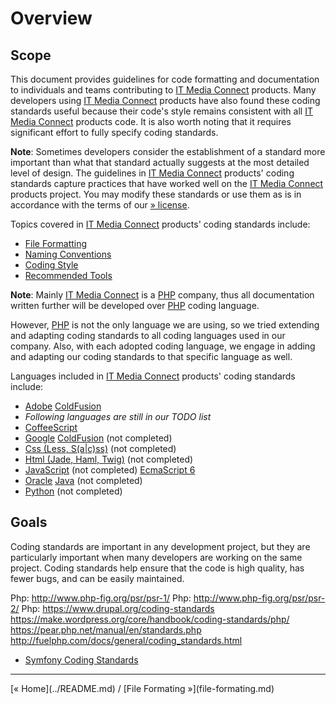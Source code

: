 # Overview

## Scope

This document provides guidelines for code formatting and documentation to individuals and teams contributing to [IT Media Connect](http://itmediaconnect.ro/) products. Many developers using [IT Media Connect](http://itmediaconnect.ro/) products have also found these coding standards useful because their code's style remains consistent with all [IT Media Connect](http://itmediaconnect.ro/) products code. It is also worth noting that it requires significant effort to fully specify coding standards.

**Note**: Sometimes developers consider the establishment of a standard more important than what that standard actually suggests at the most detailed level of design. The guidelines in [IT Media Connect](http://itmediaconnect.ro/) products' coding standards capture practices that have worked well on the [IT Media Connect](http://itmediaconnect.ro/) products project. You may modify these standards or use them as is in accordance with the terms of our [» license](https://github.com/itmc/docs-license/new-bsd.md).

Topics covered in [IT Media Connect](http://itmediaconnect.ro/) products' coding standards include:

* [File Formatting](file-formating.md)
* [Naming Conventions](naming-conventions.md)
* [Coding Style](coding-style.md)
* [Recommended Tools](recommended-tools.md)

**Note**: Mainly [IT Media Connect](http://itmediaconnect.ro/) is a [PHP](http://php.net/) company, thus all documentation written further will be developed over [PHP](http://php.net/) coding language.

However, [PHP](http://php.net/) is not the only language we are using, so we tried extending and adapting coding standards to all coding languages used in our company. Also, with each adopted coding language, we engage in adding and adapting our coding standards to that specific language as well.

Languages included in [IT Media Connect](http://itmediaconnect.ro/) products' coding standards include:

* [Adobe](http://www.adobe.com/products/coldfusion-family.html) [ColdFusion](part/cfc/overview.md)
* *Following languages are still in our TODO list*
* [CoffeeScript](part/coffee/overview.md)
* [Google](http://code.google.com/p/dart/) [ColdFusion](part/dart/overview.md) (not completed)
* [Css (Less, S(a|c)ss)](part/css/overview.md) (not completed)
* [Html (Jade, Haml, Twig)](part/html/overview.md) (not completed)
* [JavaScript](part/js/overview.md) (not completed) [EcmaScript 6](https://github.com/lukehoban/es6features)
* [Oracle](https://www.oracle.com/java/index.html) [Java](part/java/overview.md) (not completed)
* [Python](part/py/overview.md) (not completed)

## Goals
Coding standards are important in any development project, but they are particularly important when many developers are working on the same project. Coding standards help ensure that the code is high quality, has fewer bugs, and can be easily maintained.


Php: http://www.php-fig.org/psr/psr-1/
Php: http://www.php-fig.org/psr/psr-2/
Php: https://www.drupal.org/coding-standards
https://make.wordpress.org/core/handbook/coding-standards/php/
https://pear.php.net/manual/en/standards.php
http://fuelphp.com/docs/general/coding_standards.html
* [Symfony Coding Standards](http://symfony.com/doc/current/contributing/code/standards.html)

<hr />
[&laquo; Home](../README.md) / [File Formating &raquo;](file-formating.md)
